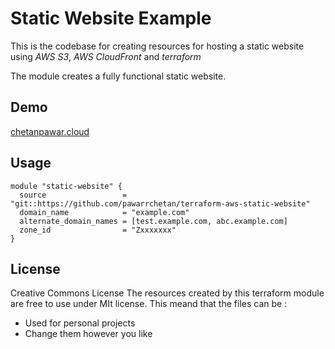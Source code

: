 # Static Website Example

This is the codebase for creating resources for hosting a static website using _AWS S3_, _AWS CloudFront_ and _terraform_

The module creates a fully functional static website.

## Demo
[chetanpawar.cloud](https://www.chetanpawar.cloud)

## Usage

```hcl
module "static-website" {
  source                 = "git::https://github.com/pawarrchetan/terraform-aws-static-website"
  domain_name            = "example.com"
  alternate_domain_names = [test.example.com, abc.example.com]
  zone_id                = "Zxxxxxxx"
}
```

## License

Creative Commons License
The resources created by this terraform module are free to use under MIt license.
This meand that the files can be :
 - Used for personal projects
 - Change them however you like